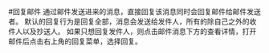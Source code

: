 #回复邮件
通过邮件发送进来的消息，直接回复该消息同时会回复邮件给邮件发送者。
默认的回复行为是回复全部，消息会发送给发件人，所有的除自己之外的收件人以及抄送人。
如果只想回复发件人，则点击邮件消息下方的查看详情，打开邮件后点击右上角的回复菜单，选择回复。

